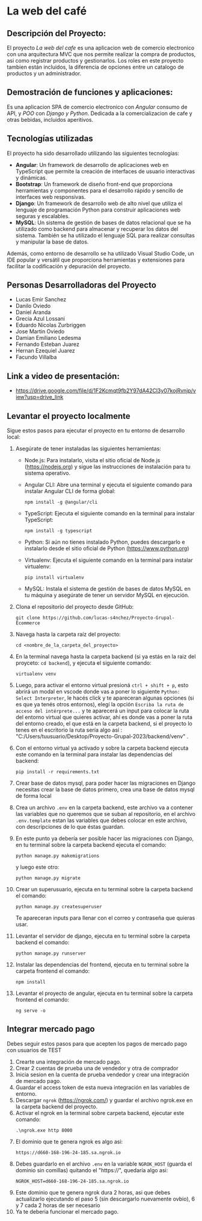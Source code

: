 # La web del café

## Descripción del Proyecto:

El proyecto _La web del cafe_ es una aplicacion web de comercio electronico con una arquitectura MVC que nos permite realizar la compra de productos, asi como registrar productos y gestionarlos. Los roles en este proyecto tambien están incluidos, la diferencia de opciones entre un catalogo de productos y un administrador.

## Demostración de funciones y aplicaciones:

Es una aplicacion SPA de comercio electronico con _Angular_ consumo de API, y _POO_ con _Django y Python_.
Dedicada a la comercializacion de cafe y otras bebidas, incluidos aperitivos.

## Tecnologías utilizadas

El proyecto ha sido desarrollado utilizando las siguientes tecnologías:

- **Angular**: Un framework de desarrollo de aplicaciones web en TypeScript que permite la creación de interfaces de usuario interactivas y dinámicas.
- **Bootstrap**: Un framework de diseño front-end que proporciona herramientas y componentes para el desarrollo rápido y sencillo de interfaces web responsivas.
- **Django**: Un framework de desarrollo web de alto nivel que utiliza el lenguaje de programación Python para construir aplicaciones web seguras y escalables.
- **MySQL**: Un sistema de gestión de bases de datos relacional que se ha utilizado como backend para almacenar y recuperar los datos del sistema. También se ha utilizado el lenguaje SQL para realizar consultas y manipular la base de datos.

Además, como entorno de desarrollo se ha utilizado Visual Studio Code, un IDE popular y versátil que proporciona herramientas y extensiones para facilitar la codificación y depuración del proyecto.

## Personas Desarrolladoras del Proyecto

- Lucas Emir Sanchez
- Danilo Oviedo
- Daniel Aranda
- Grecia Azul Lossani
- Eduardo Nicolas Zurbriggen
- Jose Martin Oviedo
- Damian Emiliano Ledesma
- Fernando Esteban Juarez
- Hernan Ezequiel Juarez
- Facundo Villalba
## Link a video de presentación:
- https://drive.google.com/file/d/1F2Kcmqt9fb2Y97dA42Cl3y07kojRvnjp/view?usp=drive_link

## Levantar el proyecto localmente

Sigue estos pasos para ejecutar el proyecto en tu entorno de desarrollo local:

1. Asegúrate de tener instaladas las siguientes herramientas:

   - Node.js: Para instalarlo, visita el sitio oficial de Node.js (https://nodejs.org) y sigue las instrucciones de instalación para tu sistema operativo.
   - Angular CLI: Abre una terminal y ejecuta el siguiente comando para instalar Angular CLI de forma global:
     ```
     npm install -g @angular/cli
     ```
   - TypeScript: Ejecuta el siguiente comando en la terminal para instalar TypeScript:
     ```
     npm install -g typescript
     ```
   - Python: Si aún no tienes instalado Python, puedes descargarlo e instalarlo desde el sitio oficial de Python (https://www.python.org)

   - Virtualenv: Ejecuta el siguiente comando en la terminal para instalar virtualenv:
     ```
     pip install virtualenv
     ```
   - MySQL: Instala el sistema de gestión de bases de datos MySQL en tu máquina y asegúrate de tener un servidor MySQL en ejecución.

2. Clona el repositorio del proyecto desde GitHub:
   ```
   git clone https://github.com/lucas-s4nchez/Proyecto-Grupal-Ecommerce
   ```
3. Navega hasta la carpeta raíz del proyecto:

   ```
   cd <nombre_de_la_carpeta_del_proyecto>
   ```

4. En la terminal navega hasta la carpeta backend (si ya estás en la raiz del proyceto: `cd backend`), y ejecuta el siguiente comando:
   ```
   virtualenv venv
   ```
5. Luego, para activar el entorno virtual presioná `ctrl + shift + p`, esto abrirá un modal en vscode donde vas a poner lo siguiente `Python: Select Interpreter`, le hacés click y te apareceran algunas opciones (si es que ya tenés otros entornos), elegí la opción `Escriba la ruta de acceso del intérprete...` y te aparecerá un input para colocar la ruta del entorno virtual que quieres activar, ahí es donde vas a poner la ruta del entorno creado, el que está en la carpeta backend, si el proyecto lo tenes en el escritorio la ruta sería algo así : "C:/Users/tuusuario/Desktop/Proyecto-Grupal-2023/backend/venv" .

6. Con el entorno virtual ya activado y sobre la carpeta backend ejecuta este comando en la terminal para instalar las dependencias del backend:
   ```
   pip install -r requirements.txt
   ```
7. Crear base de datos mysql, para poder hacer las migraciones en Django necesitas crear la base de datos primero, crea una base de datos mysql de forma local
8. Crea un archivo `.env` en la carpeta backend, este archivo va a contener las variables que no queremos que se suban al repositorio, en el archivo `.env.template` estan las variables que debes colocar en este archivo, con descripciones de lo que éstas guardan.
9. En este punto ya debería ser posible hacer las migraciones con Django, en tu terminal sobre la carpeta backend ejecuta el comando:
   ```
   python manage.py makemigrations
   ```
   y luego este otro:
   ```
   python manage.py migrate
   ```
10. Crear un superusuario, ejecuta en tu terminal sobre la carpeta backend el comando:
    ```
    python manage.py createsuperuser
    ```
    Te apareceran inputs para llenar con el correo y contraseña que quieras usar.
11. Levantar el servidor de django, ejecuta en tu terminal sobre la carpeta backend el comando:
    ```
    python manage.py runserver
    ```
12. Instalar las dependencias del frontend, ejecuta en tu terminal sobre la carpeta frontend el comando:
    ```
    npm install
    ```
13. Levantar el proyecto de angular, ejecuta en tu terminal sobre la carpeta frontend el comando:
    ```
    ng serve -o
    ```

## Integrar mercado pago

Debes seguir estos pasos para que acepten los pagos de mercado pago con usuarios de TEST

1. Crearte una integración de mercado pago.
2. Crear 2 cuentas de prueba una de vendedor y otra de comprador
3. Inicia sesion en la cuenta de prueba vendedor y crear una integración de mercado pago.
4. Guardar el access token de esta nueva integración en las variables de entorno.
5. Descargar `ngrok` (https://ngrok.com/) y guardar el archivo ngrok.exe en la carpeta backend del proyecto.
6. Activar el ngrok en la terminal sobre carpeta backend, ejecutar este comando:
   ```
   .\ngrok.exe http 8000
   ```
7. El dominio que te genera ngrok es algo asi:
   ```
   https://d660-168-196-24-185.sa.ngrok.io
   ```
8. Debes guardarlo en el archivo `.env` en la variable `NGROK_HOST` (guarda el dominio sin comillas) quitando el "https://", quedaría algo asi:
   ```
   NGROK_HOST=d660-168-196-24-185.sa.ngrok.io
   ```
9. Este dominio que te genera ngrok dura 2 horas, asi que debes actualizarlo ejecutando el paso 5 (sin descargarlo nuevamente ovbio), 6 y 7 cada 2 horas de ser necesario
10. Ya te deberia funcionar el mercado pago.
